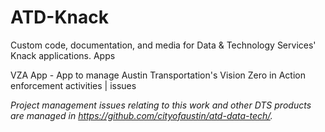# ATD-Knack

Custom code, documentation, and media for Data & Technology Services' Knack applications.
Apps

   VZA App - App to manage Austin Transportation's Vision Zero in Action enforcement activities | issues

_Project management issues relating to this work and other DTS products are managed in https://github.com/cityofaustin/atd-data-tech/._
